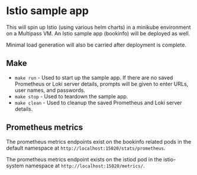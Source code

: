 # Istio sample app
This will spin up Istio (using various helm charts) in a minikube environment on a Multipass VM.
An Istio sample app (bookinfo) will be deployed as well.

Minimal load generation will also be carried after deployment is complete.

## Make

* `make run` - Used to start up the sample app. If there are no saved Prometheus or Loki server details, prompts will be given to enter URLs, user names, and passwords.
* `make stop` - Used to teardown the sample app.
* `make clean` - Used to cleanup the saved Prometheus and Loki server details.

## Prometheus metrics

The prometheus metrics endpoints exist on the bookinfo related pods in the default namespace at `http://localhost:15020/stats/prometheus`.

The prometheus metrics endpoint exists on the istiod pod in the istio-system namespace at `http://localhost:15020/metrics/`.
